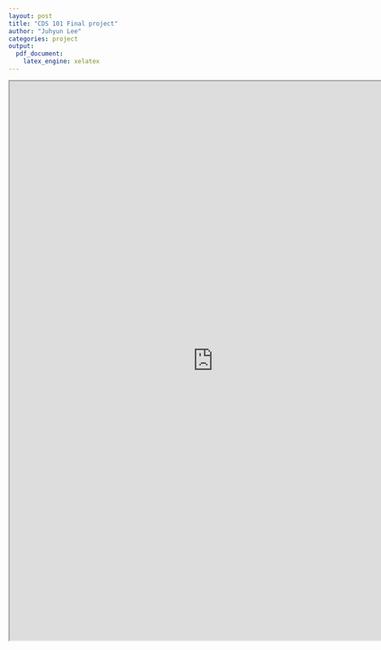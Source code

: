 ```yaml
---
layout: post
title: "CDS 101 Final project"
author: "Juhyun Lee"
categories: project
output: 
  pdf_document:
    latex_engine: xelatex
---
```


<center>
  <iframe src="https://drive.google.com/viewerng/viewer?embedded=true&url=https://drive.google.com/uc?id=1wg7jbdczntCRkVGPICti1wUrTyQnBwru" 
          width="800px" 
          height="1100px">
  </iframe>
</center>
